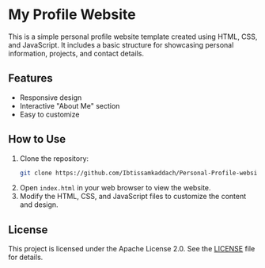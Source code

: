 # My Profile Website

This is a simple personal profile website template created using HTML, CSS, and JavaScript. It includes a basic structure for showcasing personal information, projects, and contact details.

## Features

- Responsive design
- Interactive "About Me" section
- Easy to customize

## How to Use

1. Clone the repository:
    ```bash
    git clone https://github.com/Ibtissamkaddach/Personal-Profile-website.git
    ```
2. Open `index.html` in your web browser to view the website.
3. Modify the HTML, CSS, and JavaScript files to customize the content and design.

## License

This project is licensed under the Apache License 2.0. See the [LICENSE](LICENSE) file for details.
